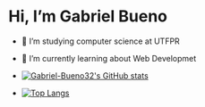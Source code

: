 # Hi, I’m Gabriel Bueno

- 👀 I’m studying computer science at UTFPR
- 🌱 I’m currently learning about Web Developmet

- [![Gabriel-Bueno32's GitHub stats](https://github-readme-stats.vercel.app/api?username=Gabriel-Bueno32&show_icons=true&theme=radical)](https://github.com/anuraghazra/github-readme-stats)
- [![Top Langs](https://github-readme-stats.vercel.app/api/top-langs/?username=Gabriel-Bueno32&layout=compact&theme=radical)](https://github.com/anuraghazra/github-readme-stats)

<!---
Gabriel-Bueno32/Gabriel-Bueno32 is a ✨ special ✨ repository because its `README.md` (this file) appears on your GitHub profile.
You can click the Preview link to take a look at your changes.
--->

